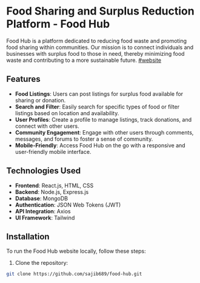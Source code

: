 # Food Sharing and Surplus Reduction Platform - Food Hub

Food Hub is a platform dedicated to reducing food waste and promoting food sharing within communities. Our mission is to connect individuals and businesses with surplus food to those in need, thereby minimizing food waste and contributing to a more sustainable future.
[#website](https://www.foodhub)
## Features

- **Food Listings**: Users can post listings for surplus food available for sharing or donation.
- **Search and Filter**: Easily search for specific types of food or filter listings based on location and availability.
- **User Profiles**: Create a profile to manage listings, track donations, and connect with other users.
- **Community Engagement**: Engage with other users through comments, messages, and forums to foster a sense of community.
- **Mobile-Friendly**: Access Food Hub on the go with a responsive and user-friendly mobile interface.

## Technologies Used

- **Frontend**: React.js, HTML, CSS
- **Backend**: Node.js, Express.js
- **Database**: MongoDB
- **Authentication**: JSON Web Tokens (JWT)
- **API Integration**: Axios
- **UI Framework**: Tailwind

## Installation

To run the Food Hub website locally, follow these steps:

1. Clone the repository:

```bash
git clone https://github.com/sajib689/food-hub.git
